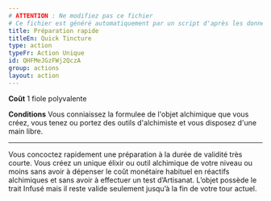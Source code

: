 ```yaml
---
# ATTENTION : Ne modifiez pas ce fichier
# Ce fichier est généré automatiquement par un script d'après les données du module Foundry VTT officiel et de sa traduction
title: Préparation rapide
titleEn: Quick Tincture
type: action
typeFr: Action Unique
id: QHFMeJGzFWj2QczA
group: actions
layout: action
---
```

<p><strong>Coût</strong> 1 fiole polyvalente</p><p><strong>Conditions</strong> Vous conniaissez la formulee de l'objet alchimique que vous créez, vous tenez ou portez des outils d'alchimiste et vous disposez d'une main libre.</p><hr><p>Vous concoctez rapidement une préparation à la durée de validité très courte. Vous créez un unique élixir ou outil alchimique de votre niveau ou moins sans avoir à dépenser le coût monétaire habituel en réactifs alchimiques et sans avoir à effectuer un test d’Artisanat. L’objet possède le trait Infusé mais il reste valide seulement jusqu’à la fin de votre tour actuel.</p>
